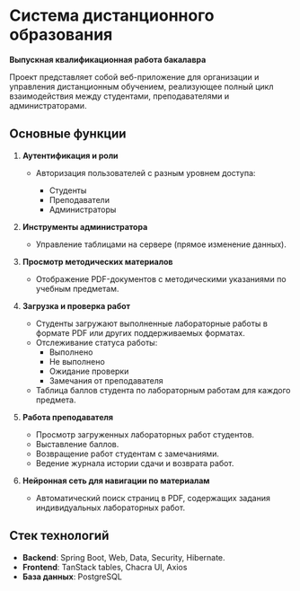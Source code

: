 # Система дистанционного образования

**Выпускная квалификационная работа бакалавра**

Проект представляет собой веб-приложение для организации и управления дистанционным обучением, реализующее полный цикл взаимодействия между студентами, преподавателями и администраторами.

## Основные функции

1. **Аутентификация и роли**

   * Авторизация пользователей с разным уровнем доступа:

     * Студенты
     * Преподаватели
     * Администраторы

2. **Инструменты администратора**

   * Управление таблицами на сервере (прямое изменение данных).

3. **Просмотр методических материалов**

   * Отображение PDF-документов с методическими указаниями по учебным предметам.

4. **Загрузка и проверка работ**

   * Студенты загружают выполненные лабораторные работы в формате PDF или других поддерживаемых форматах.
   * Отслеживание статуса работы:
     * Выполнено
     * Не выполнено
     * Ожидание проверки
     * Замечания от преподавателя
   * Таблица баллов студента по лабораторным работам для каждого предмета.

5. **Работа преподавателя**

   * Просмотр загруженных лабораторных работ студентов.
   * Выставление баллов.
   * Возвращение работ студентам с замечаниями.
   * Ведение журнала истории сдачи и возврата работ.

6. **Нейронная сеть для навигации по материалам**

   * Автоматический поиск страниц в PDF, содержащих задания индивидуальных лабораторных работ.

## Стек технологий

* **Backend**: Spring Boot, Web, Data, Security, Hibernate.
* **Frontend**: TanStack tables, Chacra UI, Axios
* **База данных**: PostgreSQL
